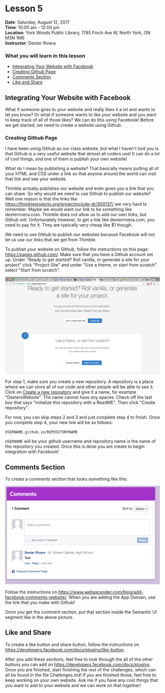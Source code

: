 # Lesson 5
**Date**: Saturday, August 12, 2017  
**Time**: 10:00 am - 12:00 pm  
**Location**: York Woods Public Library, 1785 Finch Ave W, North York, ON M3N 1M6  
**Instructor**: Dexter Rivera

### What you will learn in this lesson
  * [Integrating Your Website with Facebook](#integrating-your-website-with-facebook)
   * [Creating Github Page](#creating-github-page)
   * [Comments Section](#challenge-3)
   * [Like and Share](#challenge-4)

## Integrating Your Website with Facebook
What if someone goes to your website and really likes it a lot and wants to let you know? Or what if someone wants to like your website and you want to keep track of all of those likes? We can do this using Facebook! Before we get started, we need to create a website using Github.

### Creating Github Page
I have been using Github as our class website, but what I haven't told you is that Github is a very useful website that almost all coders use! It can do a lot of cool things, and one of them is publish your own website!

What do I mean by publishing a website? That basically means putting all of your HTML and CSS under a link so that anyone around the world can visit that link and see your website.

Thimble actually publishes our website and even gives you a link that you can share. So why would we need to use Github to publish our website? Well one reason is that the links like https://thimbleprojects.org/projectinclude-dr/300137/ are very hard to remember. Maybe we would want our link to be something like dexterrivera.com. Thimble does not allow us to add our own links, but Github will. Unfortunately however, to get a link like dexterrivera.com, you need to pay for it. They are typically very cheap like $1 though.

We need to use Github to publish our websites because Facebook will not let us use our links that we get from Thimble.

To publish your website on Github, follow the instructions on this page: https://pages.github.com/. Make sure that you have a Github account set up. Under "Ready to get started? Roll vanilla, or generate a site for your project" click "Project Site" and under "Use a theme, or start from scratch" select "Start from scratch".

![](/screenshots/Lesson6/githubpages.png)

For step 1, make sure you create a new repository. A repository is a place where we can store all of our code and other people will be able to see it. Click on [Create a new repository](https://github.com/new) and give it a name, for example "DextersWebsite". The name cannot have any spaces. Check off the last box that says "Initialize this repository with a ReadME". Then click "Create repository".

For now, you can skip steps 2 and 3 and just complete step 4 to finish. Once you complete step 4, your new link will be as follows:

```
USERNAME.github.io/REPOSITORYNAME
```

`USERNAME` will be your github username and repository name is the name of the repository you created. Once this is done you are create to begin integration with Facebook!

## Comments Section
To create a comments section that looks something like this:

![](/screenshots/Lesson6/comments.png)

Follow the instructions on https://www.webascender.com/blog/add-facebook-comments-website/. When you are adding the App Domain, use the link that you make with Github!

Once you get the comment section, put that section inside the Semantic UI segment like in the above picture.

## Like and Share
To create a like button and share button, follow the instructions on https://developers.facebook.com/docs/plugins/like-button.

After you add these sections, feel free to look through the all of the other buttons you can add on https://developers.facebook.com/docs/plugins. Once you are finished, start finishing the rest of the challenges, which can all be found in the file Challenges.md! If you are finished those, feel free to keep working on your own website. Ask me if you have any cool things that you want to add to your website and we can work on that together!
